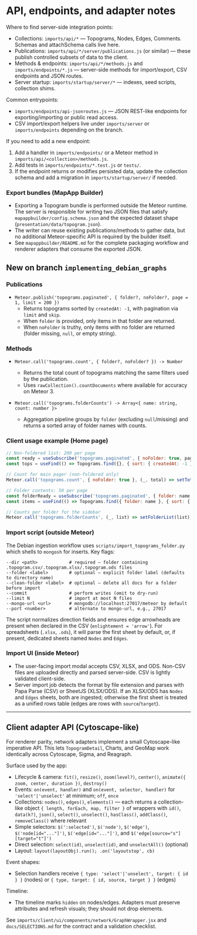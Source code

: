 # API, endpoints, and adapter notes

Where to find server-side integration points:

- Collections: `imports/api/*` — Topograms, Nodes, Edges, Comments. Schemas and attachSchema calls live here.
- Publications: `imports/api/*/server/publications.js` (or similar) — these publish controlled subsets of data to the client.
- Methods & endpoints: `imports/api/*/methods.js` and `imports/endpoints/*.js` — server-side methods for import/export, CSV endpoints and JSON routes.
- Server startup: `imports/startup/server/*` — indexes, seed scripts, collection shims.

Common entrypoints:

- `imports/endpoints/api-jsonroutes.js` — JSON REST-like endpoints for exporting/importing or public read access.
- CSV import/export helpers live under `imports/server` or `imports/endpoints` depending on the branch.

If you need to add a new endpoint:

1. Add a handler in `imports/endpoints/` or a Meteor method in `imports/api/<collection>/methods.js`.
2. Add tests in `imports/endpoints/*.test.js` or `tests/`.
3. If the endpoint returns or modifies persisted data, update the collection schema and add a migration in `imports/startup/server/` if needed.

### Export bundles (MapApp Builder)

- Exporting a Topogram bundle is performed outside the Meteor runtime. The server is
	responsible for writing two JSON files that satisfy `mapappbuilder/config.schema.json` and
	the expected dataset shape (`presentation/data/topogram.json`).
- The writer can reuse existing publications/methods to gather data, but no additional
	Meteor-specific API is required by the builder itself.
- See `mapappbuilder/README.md` for the complete packaging workflow and renderer adapters that
	consume the exported JSON.

## New on branch `implementing_debian_graphs`

### Publications

- `Meteor.publish('topograms.paginated', { folder?, noFolder?, page = 1, limit = 200 })`
	- Returns topograms sorted by `createdAt: -1`, with pagination via `limit` and `skip`.
	- When `folder` is provided, only items in that folder are returned.
	- When `noFolder` is truthy, only items with no folder are returned (folder missing, `null`, or empty string).

### Methods

- `Meteor.call('topograms.count', { folder?, noFolder? }) -> Number`
	- Returns the total count of topograms matching the same filters used by the publication.
	- Uses `rawCollection().countDocuments` where available for accuracy on Meteor 3.

- `Meteor.call('topograms.folderCounts') -> Array<{ name: string, count: number }>`
	- Aggregation pipeline groups by `folder` (excluding `null`/missing) and returns a sorted array of folder names with counts.

### Client usage example (Home page)

```js
// Non-foldered list: 200 per page
const ready = useSubscribe('topograms.paginated', { noFolder: true, page, limit: 200 })
const tops = useFind(() => Topograms.find({}, { sort: { createdAt: -1 } }))

// Count for main pager (non-foldered only)
Meteor.call('topograms.count', { noFolder: true }, (_, total) => setTotal(total))

// Folder contents: 50 per page
const folderReady = useSubscribe('topograms.paginated', { folder: name, page, limit: 50 })
const items = useFind(() => Topograms.find({ folder: name }, { sort: { createdAt: -1 } }))

// Counts per folder for the sidebar
Meteor.call('topograms.folderCounts', (_, list) => setFolderList(list))
```

### Import script (outside Meteor)

The Debian ingestion workflow uses `scripts/import_topograms_folder.py` which shells to `mongosh` for inserts. Key flags:

```
--dir <path>            # required — folder containing .topogram.csv/.topogram.xlsx/.topogram.ods files
--folder <label>        # optional — explicit folder label (defaults to directory name)
--clean-folder <label>  # optional — delete all docs for a folder before import
--commit                # perform writes (omit to dry-run)
--limit N               # import at most N files
--mongo-url <url>       # mongodb://localhost:27017/meteor by default
--port <number>         # alternate to mongo-url, e.g., 27017
```

The script normalizes direction fields and ensures edge arrowheads are present when declared in the CSV (`enlightement = 'arrow'`). For spreadsheets (`.xlsx`, `.ods`), it will parse the first sheet by default, or, if present, dedicated sheets named `Nodes` and `Edges`.

### Import UI (inside Meteor)

- The user-facing import modal accepts CSV, XLSX, and ODS. Non-CSV files are uploaded directly and parsed server-side. CSV is lightly validated client-side.
- Server import job detects the format by file extension and parses with Papa Parse (CSV) or SheetJS (XLSX/ODS). If an XLSX/ODS has `Nodes` and `Edges` sheets, both are ingested; otherwise the first sheet is treated as a unified rows table (edges are rows with `source`/`target`).

---

## Client adapter API (Cytoscape-like)

For renderer parity, network adapters implement a small Cytoscape-like imperative API. This lets `TopogramDetail`, Charts, and GeoMap work identically across Cytoscape, Sigma, and Reagraph.

Surface used by the app:

- Lifecycle & camera: `fit()`, `resize()`, `zoom(level?)`, `center()`, `animate({ zoom, center, duration })`, `destroy()`
- Events: `on(event, handler)` and `on(event, selector, handler)` for `'select'|'unselect'` at minimum; `off`, `once`
- Collections: `nodes()`, `edges()`, `elements()` — each returns a collection-like object `{ length, forEach, map, filter }` of wrappers with `id()`, `data(k?)`, `json()`, `select()`, `unselect()`, `hasClass()`, `addClass()`, `removeClass()` where relevant
- Simple selectors: `$(':selected')`, `$('node')`, `$('edge')`, `$('node[id="..."]')`, `$('edge[id="..."]')`, and `$('edge[source="s"][target="t"]')`
- Direct selection: `select(id)`, `unselect(id)`, and `unselectAll()` (optional)
- Layout: `layout(layoutObj).run(); .on('layoutstop', cb)`

Event shapes:

- Selection handlers receive `{ type: 'select'|'unselect', target: { id } }` (nodes) or `{ type, target: { id, source, target } }` (edges)

Timeline:

- The timeline marks `hidden` on nodes/edges. Adapters must preserve attributes and refresh visuals; they should not drop elements.

See `imports/client/ui/components/network/GraphWrapper.jsx` and `docs/SELECTIONS.md` for the contract and a validation checklist.
